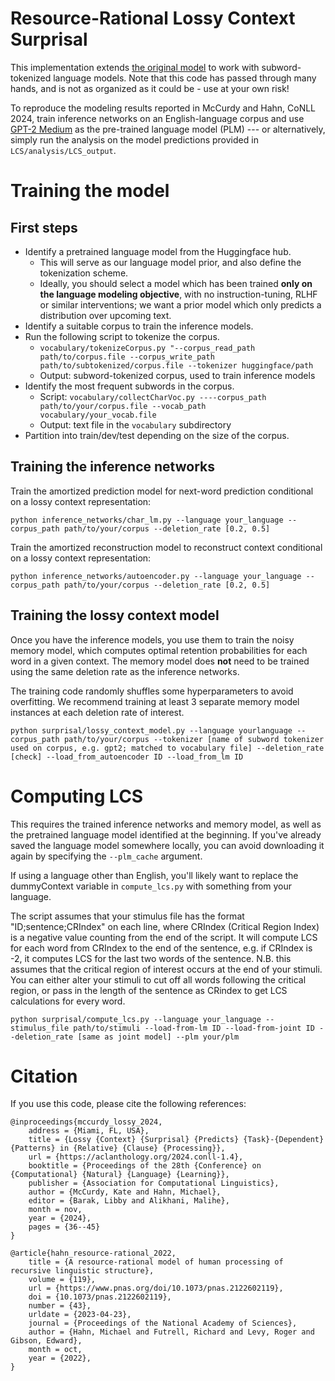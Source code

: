 # Resource-Rational Lossy Context Surprisal

This implementation extends [the original model](https://gitlab.com/m-hahn/resource-rational-surprisal) to work with subword-tokenized language models.
Note that this code has passed through many hands, and is not as organized as it could be - use at your own risk!

To reproduce the modeling results reported in McCurdy and Hahn, CoNLL 2024, train inference networks on an English-language corpus and use [GPT-2 Medium](https://huggingface.co/openai-community/gpt2-medium) as the pre-trained language model (PLM) --- or alternatively, simply run the analysis on the model predictions provided in `LCS/analysis/LCS_output`.

# Training the model

## First steps

- Identify a pretrained language model from the Huggingface hub. 
	- This will serve as our language model prior, and also define the tokenization scheme.
    - Ideally, you should select a model which has been trained **only on the language modeling objective**, with no instruction-tuning, RLHF or similar interventions; we want a prior model which only predicts a distribution over upcoming text.
- Identify a suitable corpus to train the inference models. 
- Run the following script to tokenize the corpus.
    - `vocabulary/tokenizeCorpus.py "--corpus_read_path path/to/corpus.file --corpus_write_path path/to/subtokenized/corpus.file --tokenizer huggingface/path` 
    - Output: subword-tokenized corpus, used to train inference models
- Identify the most frequent subwords in the corpus.
    - Script: `vocabulary/collectCharVoc.py ----corpus_path path/to/your/corpus.file --vocab_path vocabulary/your_vocab.file`
    - Output: text file in the `vocabulary` subdirectory
- Partition into train/dev/test depending on the size of the corpus.

## Training the inference networks

Train the amortized prediction model for next-word prediction conditional on a lossy context representation:

```
python inference_networks/char_lm.py --language your_language --corpus_path path/to/your/corpus --deletion_rate [0.2, 0.5]
```

Train the amortized reconstruction model to reconstruct context conditional on a lossy context representation:

```
python inference_networks/autoencoder.py --language your_language --corpus_path path/to/your/corpus --deletion_rate [0.2, 0.5]
```

## Training the lossy context model

Once you have the inference models, you use them to train the noisy memory model, which computes optimal retention probabilities for each word in a given context.
The memory model does **not** need to be trained using the same deletion rate as the inference networks. 

The training code randomly shuffles some hyperparameters to avoid overfitting. We recommend training at least 3 separate memory model instances at each deletion rate of interest.

```
python surprisal/lossy_context_model.py --language yourlanguage --corpus_path path/to/your/corpus --tokenizer [name of subword tokenizer used on corpus, e.g. gpt2; matched to vocabulary file] --deletion_rate [check] --load_from_autoencoder ID --load_from_lm ID
```

# Computing LCS

This requires the trained inference networks and memory model, as well as the pretrained language model identified at the beginning. If you've already saved the language model somewhere locally, you can avoid downloading it again by specifying the `--plm_cache` argument.

If using a language other than English, you'll likely want to replace the dummyContext variable in `compute_lcs.py` with something from your language.

The script assumes that your stimulus file has the format "ID;sentence;CRIndex" on each line, where CRIndex (Critical Region Index) is a negative value counting from the end of the script. It will compute LCS for each word from CRIndex to the end of the sentence, e.g. if CRIndex is -2, it computes LCS for the last two words of the sentence. 
N.B. this assumes that the critical region of interest occurs at the end of your stimuli. You can either alter your stimuli to cut off all words following the critical region, or pass in the length of the sentence as CRindex to get LCS calculations for every word.

```
python surprisal/compute_lcs.py --language your_language --stimulus_file path/to/stimuli --load-from-lm ID --load-from-joint ID --deletion_rate [same as joint model] --plm your/plm 
```


# Citation

If you use this code, please cite the following references:

```
@inproceedings{mccurdy_lossy_2024,
	address = {Miami, FL, USA},
	title = {Lossy {Context} {Surprisal} {Predicts} {Task}-{Dependent} {Patterns} in {Relative} {Clause} {Processing}},
	url = {https://aclanthology.org/2024.conll-1.4},
	booktitle = {Proceedings of the 28th {Conference} on {Computational} {Natural} {Language} {Learning}},
	publisher = {Association for Computational Linguistics},
	author = {McCurdy, Kate and Hahn, Michael},
	editor = {Barak, Libby and Alikhani, Malihe},
	month = nov,
	year = {2024},
	pages = {36--45}
}

@article{hahn_resource-rational_2022,
	title = {A resource-rational model of human processing of recursive linguistic structure},
	volume = {119},
	url = {https://www.pnas.org/doi/10.1073/pnas.2122602119},
	doi = {10.1073/pnas.2122602119},
	number = {43},
	urldate = {2023-04-23},
	journal = {Proceedings of the National Academy of Sciences},
	author = {Hahn, Michael and Futrell, Richard and Levy, Roger and Gibson, Edward},
	month = oct,
	year = {2022},
}
```

